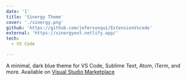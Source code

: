 ```yaml
---
date: '1'
title: 'Sinergy Theme'
cover: './sinergy.png'
github: 'https://github.com/jefersonqui/ExtensionVscode'
external: 'https://sinergyext.netlify.app/'
tech:
  - VS Code

---
```


A minimal, dark blue theme for VS Code, Sublime Text, Atom, iTerm, and more. Available on [Visual Studio Marketplace](https://marketplace.visualstudio.com/items?itemName=jefersonquiguantar.sinergy)